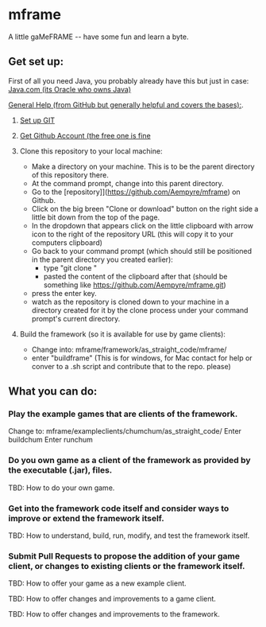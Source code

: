 # mframe
A little gaMeFRAME -- have some fun and learn a byte. 

## Get set up:  

First of all you need Java, you probably already have this but just in case:
[Java.com (its Oracle who owns Java)](https://www.java.com/en/)

[General Help (from GitHub but generally helpful and covers the bases):](https://help.github.com/).

1. [Set up GIT](https://help.github.com/articles/set-up-git/)

2. [Get Github Account (the free one is fine](https://help.github.com/articles/signing-up-for-a-new-github-account/)

3. Clone this repository to your local machine:
   - Make a directory on your machine.  This is to be the
     parent directory of this repository there.
   - At the command prompt, change into this parent directory.
   - Go to the [repository]](https://github.com/Aempyre/mframe) on Github.
   - Click on the big breen "Clone or download" button on the right side a little bit down from the top of the page.
   - In the dropdown that appears click on the little clipboard with arrow icon to the right of the repository URL (this will copy it to your computers clipboard)
   - Go back to your command prompt (which should still be positioned in the parent directory you created earlier):
     - type "git clone "
     - pasted the content of the clipboard after that (should be something like https://github.com/Aempyre/mframe.git)
	- press the enter key.
     - watch as the repository is cloned down to your machine in a directory created for it by the clone process under your command prompt's current directory.
     
4. Build the framework (so it is available for use by game clients):
   - Change into:  mframe/framework/as_straight_code/mframe/
   - enter "buildframe" (This is for windows, for Mac contact for help or conver to a .sh script and contribute that to the repo. please)

## What you can do:

### Play the example games that are clients of the framework.
Change to:  mframe/exampleclients/chumchum/as_straight_code/
Enter buildchum
Enter runchum

### Do you own game as a client of the framework as provided by the executable (.jar), files.
TBD:  How to do your own game.

### Get into the framework code itself and consider ways to improve or extend the framework itself.
TBD:  How to understand, build, run, modify, and test the framework itself.

### Submit Pull Requests to propose the addition of your game client, or changes to existing clients or the framework itself.
TBD:  How to offer your game as a new example client.

TBD:  How to offer changes and improvements to a game client.

TBD:  How to offer changes and improvements to the framework.

